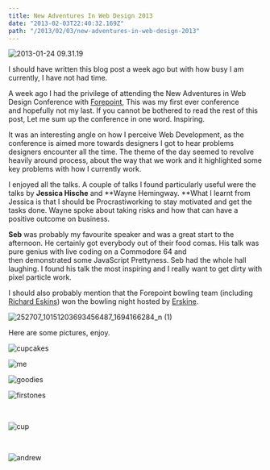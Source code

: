 ```yaml
---
title: New Adventures In Web Design 2013
date: "2013-02-03T22:40:32.169Z"
path: "/2013/02/03/new-adventures-in-web-design-2013"
---
```


![2013-01-24 09.31.19](http://www.mintuz.com/wp-content/uploads/2013/02/2013-01-24-09.31.19.jpg)

I should have written this blog post a week ago but with how busy I am currently, I have not had time.

A week ago I had the privilege of attending the New Adventures in Web Design Conference with [Forepoint](http://www.forepoint.co.uk), This was my first ever conference and hopefully not my last. If you cannot be bothered to read the rest of this post, Let me sum up the conference in one word. Inspiring.

It was an interesting angle on how I perceive Web Development, as the conference is aimed more towards designers I got to hear problems designers encounter all the time. The theme of the day seemed to revolve heavily around process, about the way that we work and it highlighted some key problems with how I currently work. 

I enjoyed all the talks. A couple of talks I found particularly useful were the talks by **Jessica Hische** and **Wayne Hemingway. **What I learnt from Jessica is that I should be Procrastiworking to stay motivated and get the tasks done. Wayne spoke about taking risks and how that can have a positive outcome on business. 

**Seb** was probably my favourite speaker and was a great start to the afternoon. He certainly got everybody out of their food comas. His talk was pure genius with live coding on a Commodore 64 and then demonstrated some JavaScript Prettyness. Seb had the whole hall laughing. I found his talk the most inspiring and I really want to get dirty with pixel particle work. 

I should also probably mention that the Forepoint bowling team (including [Richard Eskins](https://twitter.com/eskins)) won the bowling night hosted by [Erskine](http://erskinedesign.com/).

![252707_10151203693456487_1694166284_n \(1\)](http://www.mintuz.com/wp-content/uploads/2013/02/252707_10151203693456487_1694166284_n-1.jpg)

Here are some pictures, enjoy.

![cupcakes](http://www.mintuz.com/wp-content/uploads/2013/02/cupcakes.png)

![me](http://www.mintuz.com/wp-content/uploads/2013/02/me.png)

![goodies](http://www.mintuz.com/wp-content/uploads/2013/02/goodies.png)

![firstones](http://www.mintuz.com/wp-content/uploads/2013/02/firstones.png)

 

![cup](http://www.mintuz.com/wp-content/uploads/2013/02/cup.png)

 

![andrew](http://www.mintuz.com/wp-content/uploads/2013/02/andrew.png)
